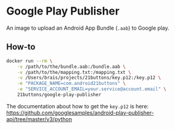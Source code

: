 # Google Play Publisher

An image to upload an Android App Bundle (`.aab`) to Google play.

## How-to

```sh
docker run --rm \
	-v /path/to/the/bundle.aab:/bundle.aab \
	-v /path/to/the/mapping.txt:/mapping.txt \
	-v /Users/brais/projects/21buttons/key.p12:/key.p12 \
	-e "PACKAGE_NAME=com.android21buttons" \
	-e "SERVICE_ACCOUNT_EMAIL=your.service@account.email" \
	21buttons/google-play-publisher
```

The documentation about how to get the `key.p12` is here:
https://github.com/googlesamples/android-play-publisher-api/tree/master/v3/python
